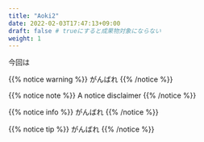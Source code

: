 ```yaml
---
title: "Aoki2"
date: 2022-02-03T17:47:13+09:00
draft: false # trueにすると成果物対象にならない
weight: 1
---
```


今回は

{{% notice warning %}}
がんばれ
{{% /notice %}}

{{% notice note %}}
A notice disclaimer
{{% /notice %}}

{{% notice info %}}
がんばれ
{{% /notice %}}

{{% notice tip %}}
がんばれ
{{% /notice %}}